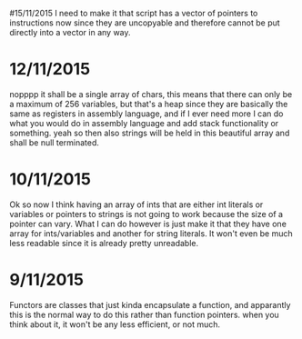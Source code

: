 #15/11/2015
I need to make it that script has a vector of pointers to instructions now since they are
uncopyable and therefore cannot be put directly into a vector in any way.

# 12/11/2015
nopppp it shall be a single array of chars, this means that there can only be a maximum
of 256 variables, but that's a heap since they are basically the same as registers in
assembly language, and if I ever need more I can do what you would do in assembly language
and add stack functionality or something. yeah so then also strings will be held in this
beautiful array and shall be null terminated.

# 10/11/2015
Ok so now I think having an array of ints that are either int literals or variables or
pointers to strings is not going to work because the size of a pointer can vary.
What I can do however is just make it that they have one array for ints/variables and
another for string literals. It won't even be much less readable since it is already
pretty unreadable.


# 9/11/2015
Functors are classes that just kinda encapsulate a function, and apparantly this is the
normal way to do this rather than function pointers. when you think about it, it won't be
any less efficient, or not much.

